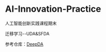 # AI-Innovation-Practice
人工智能创新实践课程期末

迁移学习--UDA&SFDA

参考仓库：[DeepDA](https://github.com/jindongwang/transferlearning/tree/master/code/DeepDA)